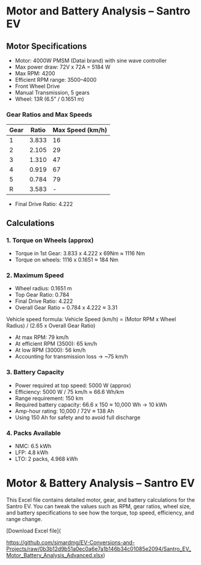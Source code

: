 # Motor and Battery Analysis – Santro EV

## Motor Specifications
- Motor: 4000W PMSM (Datai brand) with sine wave controller
- Max power draw: 72V x 72A = 5184 W
- Max RPM: 4200
- Efficient RPM range: 3500–4000
- Front Wheel Drive
- Manual Transmission, 5 gears
- Wheel: 13R (6.5" / 0.1651 m)

### Gear Ratios and Max Speeds
| Gear | Ratio | Max Speed (km/h) |
|------|-------|----------------|
| 1    | 3.833 | 16             |
| 2    | 2.105 | 29             |
| 3    | 1.310 | 47             |
| 4    | 0.919 | 67             |
| 5    | 0.784 | 79             |
| R    | 3.583 | -              |
- Final Drive Ratio: 4.222

## Calculations

### 1. Torque on Wheels (approx)
- Torque in 1st Gear: 3.833 x 4.222 x 69Nm ≈ 1116 Nm
- Torque on wheels: 1116 x 0.1651 ≈ 184 Nm

### 2. Maximum Speed
- Wheel radius: 0.1651 m  
- Top Gear Ratio: 0.784  
- Final Drive Ratio: 4.222  
- Overall Gear Ratio = 0.784 x 4.222 ≈ 3.31  

Vehicle speed formula:  Vehicle Speed (km/h) = (Motor RPM x Wheel Radius) / (2.65 x Overall Gear Ratio)

- At max RPM: 79 km/h  
- At efficient RPM (3500): 65 km/h  
- At low RPM (3000): 56 km/h  
- Accounting for transmission loss → ~75 km/h

### 3. Battery Capacity
- Power required at top speed: 5000 W (approx)  
- Efficiency: 5000 W / 75 km/h ≈ 66.6 Wh/km  
- Range requirement: 150 km  
- Required battery capacity: 66.6 x 150 ≈ 10,000 Wh → 10 kWh  
- Amp-hour rating: 10,000 / 72V ≈ 138 Ah  
- Using 150 Ah for safety and to avoid full discharge

### 4. Packs Available
- NMC: 6.5 kWh  
- LFP: 4.8 kWh  
- LTO: 2 packs, 4.968 kWh
# Motor & Battery Analysis – Santro EV

This Excel file contains detailed motor, gear, and battery calculations for the Santro EV. You can tweak the values such as RPM, gear ratios, wheel size, and battery specifications to see how the torque, top speed, efficiency, and range change.

[Download Excel file](

https://github.com/simardmg/EV-Conversions-and-Projects/raw/0b3b12d9b51a0ec0a6e7a1b146b34c01085e2094/Santro_EV_Motor_Battery_Analysis_Advanced.xlsx)

